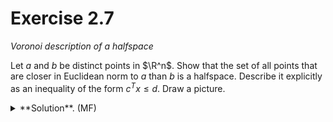 $\newcommand{\R}{\mathbb{R}}$
$\newcommand{\scalar}[2]{\langle #1,#2 \rangle}$

# Exercise 2.7

*Voronoi description of a halfspace*

Let $a$ and $b$ be distinct points in $\R^n$. Show that the set of all points that are closer in Euclidean norm to $a$ than $b$ is a halfspace. Describe it explicitly as an inequality of the form $c^T x \leq d$. Draw a picture.

 <details> 
  <summary>**Solution**. (MF)</summary>

Let $V_a = \{ x \in \R^n : ||x-a||_2 \leq ||x-b||_2 \}$. The set $V_a$ is corresponds to all points that are closer to $a$ than to $b$. Expanding
$$
\scalar{x-a}{x-a} \leq \scalar{x-b}{x-b},
$$
we find after some algebra that
$$
\scalar{b-a}{x}\leq \dfrac{||b||^2_2 - ||a||^2_2}{2}.
$$
Consequently, $V_a$ is the polyhedron $V_a = \{ x \in \R^n : c^T x \leq d \}$, with $c = b-a \in \R^n$, and $d = \dfrac{||b||^2_2 - ||a||^2_2}{2}$.

For the draw, let us consider two random points in the square $[-1,1]^2$, and build the polyhedron that we have just found.

```python
a = random_vector(RR, 2, min = -1, max = 1)
b = random_vector(RR, 2, min = -1, max = 1)

norm2 = lambda x : sqrt(sum(xi*xi for xi in x))

d = (norm2(b)^2-norm2(a)^2)/2
c = b - a

# plot the points a and b
drawing = point(a, color='red', marker='x') + point(b, color='blue',marker='x')

# plot the region, with some (optional) formatting tweaks
drawing += region_plot(lambda x, y: c[0]*x + c[1]*y <= d ,(-1,1),(-1,1), 
                       incol='gold', bordercol='black', borderstyle='dashed', 
                       plot_points=500, aspect_ratio=1, alpha=0.3)

drawing.show()
```

The plot shows that the set $V_a$ defined above corresponds to the region in yellow, closer to the point $a$ (in red) than $b$ (in blue).

<img src="voronoi-two-points.png" width="450" height="450"/>


</details>


